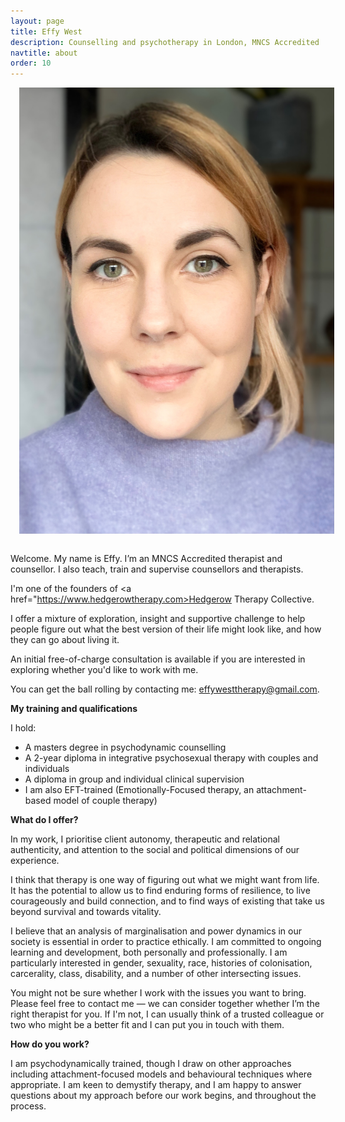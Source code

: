 ```yaml
---
layout: page
title: Effy West
description: Counselling and psychotherapy in London, MNCS Accredited
navtitle: about
order: 10
---
```

<img class="col one right" src="/img/8D6106A2-86BA-4F07-AF7B-1B8AC3DCCADE.jpeg" alt="West Therapy" style="margin: 0 0 1em 1em" />

Welcome. My name is Effy. I’m an MNCS Accredited therapist and counsellor. I also teach, train and supervise counsellors and therapists. 

I'm one of the founders of <a href="https://www.hedgerowtherapy.com>Hedgerow Therapy Collective.</a>

I offer a mixture of exploration, insight and supportive challenge to help people figure out what the best version of their life might look like, and how they can go about living it. 

An initial free-of-charge consultation is available if you are interested in exploring whether you'd like to work with me. 


You can get the ball rolling by contacting me: [effywesttherapy@gmail.com](mailto:effywesttherapy@gmail.com).

<b> My training and qualifications </b>

I hold:

- A masters degree in psychodynamic counselling
- A 2-year diploma in integrative psychosexual therapy with couples and individuals
- A diploma in group and individual clinical supervision 
- I am also EFT-trained (Emotionally-Focused therapy, an attachment-based model of couple therapy)


<b>What do I offer?</b>


In my work, I prioritise client autonomy, therapeutic and relational authenticity, and attention to the social and political dimensions of our experience.

I think that therapy is one way of figuring out what we might want from life. It has the potential to allow us to find enduring forms of resilience, to live courageously and build connection, and to find ways of existing that take us beyond survival and towards vitality. 

I believe that an analysis of marginalisation and power dynamics in our society is essential in order to practice ethically. I am committed to ongoing learning and development, both personally and professionally. I am particularly interested in gender, sexuality, race, histories of colonisation, carcerality, class, disability, and a number of other intersecting issues.  

You might not be sure whether I work with the issues you want to bring. Please feel free to contact me — we can consider together whether I’m the right therapist for you. If I'm not, I can usually think of a trusted colleague or two who might be a better fit and I can put you in touch with them.

<b>How do you work?</b>

I am psychodynamically trained, though I draw on other approaches including attachment-focused models and behavioural techniques where appropriate. I am keen to demystify therapy, and I am happy to answer questions about my approach before our work begins, and throughout the process. 
